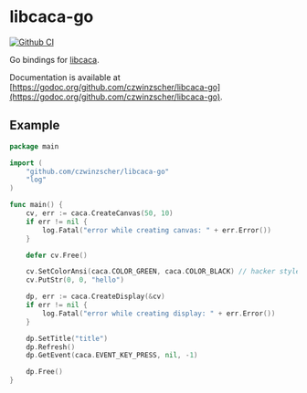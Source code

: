 # libcaca-go
[![Github CI](https://github.com/czwinzscher/libcaca-go/actions/workflows/main.yml/badge.svg)](https://github.com/czwinzscher/libcaca-go/actions/workflows/main.yml)

Go bindings for [libcaca](https://github.com/cacalabs/libcaca).

Documentation is available at [https://godoc.org/github.com/czwinzscher/libcaca-go](https://godoc.org/github.com/czwinzscher/libcaca-go).

## Example
```go
package main

import (
	"github.com/czwinzscher/libcaca-go"
	"log"
)

func main() {
	cv, err := caca.CreateCanvas(50, 10)
	if err != nil {
		log.Fatal("error while creating canvas: " + err.Error())
	}

	defer cv.Free()

	cv.SetColorAnsi(caca.COLOR_GREEN, caca.COLOR_BLACK) // hacker style
	cv.PutStr(0, 0, "hello")

	dp, err := caca.CreateDisplay(&cv)
	if err != nil {
		log.Fatal("error while creating display: " + err.Error())
	}

	dp.SetTitle("title")
	dp.Refresh()
	dp.GetEvent(caca.EVENT_KEY_PRESS, nil, -1)

	dp.Free()
}
```
